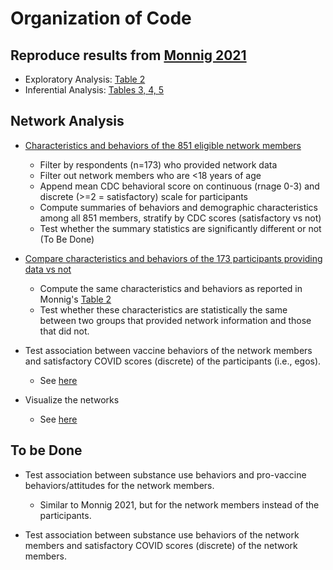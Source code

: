 # Organization of Code

## Reproduce results from [Monnig 2021](https://publichealth.jmir.org/2021/11/e29319/) 
- Exploratory Analysis: [Table 2](https://github.com/khanna7/CLC-PROJECT-5/blob/master/EDA.R)
- Inferential Analysis: [Tables 3, 4, 5](https://github.com/khanna7/CLC-PROJECT-5/blob/master/reproduce-inferential-analysis.R)

## Network Analysis

- [Characteristics and behaviors of the 851 eligible network members](https://github.com/khanna7/CLC-PROJECT-5/blob/master/network-data-analysis.Rmd)
  * Filter by respondents (n=173) who provided network data
  * Filter out network members who are <18 years of age
  * Append mean CDC behavioral score on continuous (rnage 0-3) and discrete (>=2 = satisfactory) scale for participants 
  * Compute summaries of behaviors and demographic characteristics among all 851 members, stratify by CDC scores (satisfactory vs not) 
  * Test whether the summary statistics are significantly different or not (To Be Done)

- [Compare characteristics and behaviors of the 173 participants providing data vs not](https://github.com/khanna7/CLC-PROJECT-5/blob/master/compare_characteristics_fusn_consent.Rmd)
  * Compute the same characteristics and behaviors as reported in Monnig's [Table 2](https://github.com/khanna7/CLC-PROJECT-5/blob/master/EDA.R)
  * Test whether these characteristics are statistically the same between two groups that provided network information and those that did not. 


- Test association between vaccine behaviors of the network members and satisfactory COVID scores (discrete) of the participants (i.e., egos).
  * See [here](https://github.com/khanna7/CLC-PROJECT-5/blob/1d9de71440fb9f1015110800edc8b1d7a3203f89/hypothesis-ego-vs-alter-covid-behaviors.Rmd)

- Visualize the networks
  * See [here](https://github.com/khanna7/CLC-PROJECT-5/blob/1d9de71440fb9f1015110800edc8b1d7a3203f89/visualize-networks.R)

## To be Done  
- Test association between substance use behaviors and pro-vaccine behaviors/attitudes for the network members. 
  * Similar to Monnig 2021, but for the network members instead of the participants.
  
- Test association between substance use behaviors of the network members and satisfactory COVID scores (discrete) of the network members.
 

